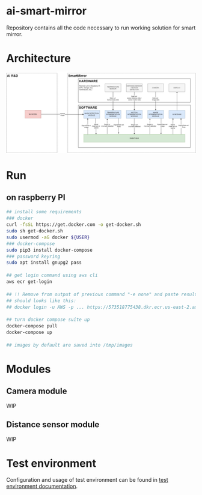 # ai-smart-mirror
Repository contains all the code necessary to run working solution for smart mirror.

# Architecture
![SmartMirror Architecture](doc/images/smart_mirror_architecture.jpg)

# Run
## on raspberry PI
```bash
## install some requirements
### docker
curl -fsSL https://get.docker.com -o get-docker.sh
sudo sh get-docker.sh
sudo usermod -aG docker ${USER}
### docker-compose
sudo pip3 install docker-compose
### password keyring
sudo apt install gnupg2 pass

## get login command using aws cli
aws ecr get-login

## !! Remove from output of previous command "-e none" and paste result into terminal, will log you into ECR
## should looks like this:
## docker login -u AWS -p ... https://573518775438.dkr.ecr.us-east-2.amazonaws.com

## turn docker compose suite up
docker-compose pull
docker-compose up

## images by default are saved into /tmp/images
```

# Modules
## Camera module
WIP
## Distance sensor module
WIP

# Test environment
Configuration and usage of test environment can be found in [test environment documentation](doc/test_environment.md).
